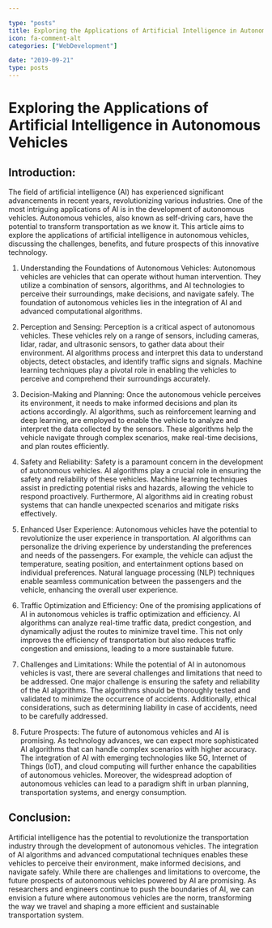 ```yaml
---

type: "posts"
title: Exploring the Applications of Artificial Intelligence in Autonomous Vehicles
icon: fa-comment-alt
categories: ["WebDevelopment"]

date: "2019-09-21"
type: posts
---
```





# Exploring the Applications of Artificial Intelligence in Autonomous Vehicles

## Introduction:
The field of artificial intelligence (AI) has experienced significant advancements in recent years, revolutionizing various industries. One of the most intriguing applications of AI is in the development of autonomous vehicles. Autonomous vehicles, also known as self-driving cars, have the potential to transform transportation as we know it. This article aims to explore the applications of artificial intelligence in autonomous vehicles, discussing the challenges, benefits, and future prospects of this innovative technology.

1. Understanding the Foundations of Autonomous Vehicles:
Autonomous vehicles are vehicles that can operate without human intervention. They utilize a combination of sensors, algorithms, and AI technologies to perceive their surroundings, make decisions, and navigate safely. The foundation of autonomous vehicles lies in the integration of AI and advanced computational algorithms.

2. Perception and Sensing:
Perception is a critical aspect of autonomous vehicles. These vehicles rely on a range of sensors, including cameras, lidar, radar, and ultrasonic sensors, to gather data about their environment. AI algorithms process and interpret this data to understand objects, detect obstacles, and identify traffic signs and signals. Machine learning techniques play a pivotal role in enabling the vehicles to perceive and comprehend their surroundings accurately.

3. Decision-Making and Planning:
Once the autonomous vehicle perceives its environment, it needs to make informed decisions and plan its actions accordingly. AI algorithms, such as reinforcement learning and deep learning, are employed to enable the vehicle to analyze and interpret the data collected by the sensors. These algorithms help the vehicle navigate through complex scenarios, make real-time decisions, and plan routes efficiently.

4. Safety and Reliability:
Safety is a paramount concern in the development of autonomous vehicles. AI algorithms play a crucial role in ensuring the safety and reliability of these vehicles. Machine learning techniques assist in predicting potential risks and hazards, allowing the vehicle to respond proactively. Furthermore, AI algorithms aid in creating robust systems that can handle unexpected scenarios and mitigate risks effectively.

5. Enhanced User Experience:
Autonomous vehicles have the potential to revolutionize the user experience in transportation. AI algorithms can personalize the driving experience by understanding the preferences and needs of the passengers. For example, the vehicle can adjust the temperature, seating position, and entertainment options based on individual preferences. Natural language processing (NLP) techniques enable seamless communication between the passengers and the vehicle, enhancing the overall user experience.

6. Traffic Optimization and Efficiency:
One of the promising applications of AI in autonomous vehicles is traffic optimization and efficiency. AI algorithms can analyze real-time traffic data, predict congestion, and dynamically adjust the routes to minimize travel time. This not only improves the efficiency of transportation but also reduces traffic congestion and emissions, leading to a more sustainable future.

7. Challenges and Limitations:
While the potential of AI in autonomous vehicles is vast, there are several challenges and limitations that need to be addressed. One major challenge is ensuring the safety and reliability of the AI algorithms. The algorithms should be thoroughly tested and validated to minimize the occurrence of accidents. Additionally, ethical considerations, such as determining liability in case of accidents, need to be carefully addressed.

8. Future Prospects:
The future of autonomous vehicles and AI is promising. As technology advances, we can expect more sophisticated AI algorithms that can handle complex scenarios with higher accuracy. The integration of AI with emerging technologies like 5G, Internet of Things (IoT), and cloud computing will further enhance the capabilities of autonomous vehicles. Moreover, the widespread adoption of autonomous vehicles can lead to a paradigm shift in urban planning, transportation systems, and energy consumption.

## Conclusion:
Artificial intelligence has the potential to revolutionize the transportation industry through the development of autonomous vehicles. The integration of AI algorithms and advanced computational techniques enables these vehicles to perceive their environment, make informed decisions, and navigate safely. While there are challenges and limitations to overcome, the future prospects of autonomous vehicles powered by AI are promising. As researchers and engineers continue to push the boundaries of AI, we can envision a future where autonomous vehicles are the norm, transforming the way we travel and shaping a more efficient and sustainable transportation system.